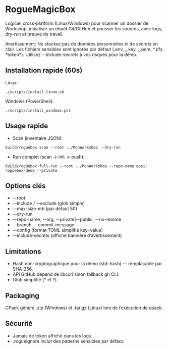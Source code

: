 # RogueMagicBox

Logiciel cross-platform (Linux/Windows) pour scanner un dossier de Workshop, initialiser un dépôt Git/GitHub et pousser les sources, avec logs, dry-run et preuve de travail.

Avertissement: Ne stockez pas de données personnelles ni de secrets en clair. Les fichiers sensibles sont ignorés par défaut (.env, _.key, _.pem, *.pfx, *token\*). Utilisez --include-secrets à vos risques pour la démo.

## Installation rapide (60s)

Linux:

```
./scripts/install_linux.sh
```

Windows (PowerShell):

```
./scripts/install_windows.ps1
```

## Usage rapide

- Scan (inventaire JSON):

```
build/roguebox scan --root ../MonWorkshop --dry-run
```

- Run complet (scan → init → push):

```
build/roguebox full-run --root ../MonWorkshop --repo-name epsi-roguebox-demo --private
```

## Options clés

- --root <path>
- --include / --exclude (glob simple)
- --max-size-mb (par défaut 50)
- --dry-run
- --repo-name, --org, --private|--public, --no-remote
- --branch, --commit-message
- --config <file> (format TOML simplifié key=value)
- --include-secrets (affiche bannière d’avertissement)

## Limitations

- Hash non-cryptographique pour la démo (std::hash) — remplaçable par SHA-256.
- API GitHub dépend de libcurl sinon fallback gh CLI.
- Glob simplifié (\* et ?).

## Packaging

CPack génère .zip (Windows) et .tar.gz (Linux) lors de l’exécution de cpack.

## Sécurité

- Jamais de token affiché dans les logs.
- .rogueignore inclut des patterns sensibles par défaut.
